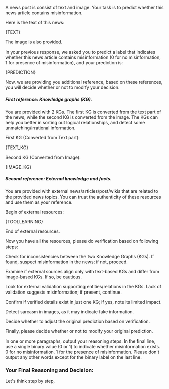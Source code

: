 A news post is consist of text and image. Your task is to predict whether this news article contains misinformation.

Here is the text of this news:

{TEXT}

The image is also provided.

In your previous response, we asked you to predict a label that indicates whether this news article contains misinformation (0 for no misinformation, 1 for presence of misinformation), and your prediction is:

{PREDICTION}

Now, we are providing you additional reference, based on these references, you will decide whether or not to modify your decision.

##### First reference: Knowledge graphs (KG).

You are provided with 2 KGs. The first KG is converted from the text part of the news, while the second KG is converted from the image. The KGs can help you better in sorting out logical relationships, and detect some unmatching/irrational information.

First KG (Converted from Text part):

{TEXT_KG}

Second KG (Converted from Image):

{IMAGE_KG}

##### Second reference: External knowledge and facts.

You are provided with external news/articles/post/wikis that are related to the provided news topics. You can trust the authenticity of these resources and use them as your reference.

Begin of external resources:

{TOOLLEARNING}

End of external resources.

Now you have all the resources, please do verification based on following steps:

Check for inconsistencies between the two Knowledge Graphs (KGs). If found, suspect misinformation in the news; if not, proceed.

Examine if external sources align only with text-based KGs and differ from image-based KGs. If so, be cautious.

Look for external validation supporting entities/relations in the KGs. Lack of validation suggests misinformation; if present, continue.

Confirm if verified details exist in just one KG; if yes, note its limited impact.

Detect sarcasm in images, as it may indicate fake information.

Decide whether to adjust the original prediction based on verification.

Finally, please decide whether or not to modify your original prediction.

In one or more paragraphs, output your reasoning steps. In the final line, use a single binary value (0 or 1) to indicate whether misinformation exists. 0 for no misinformation. 1 for the presence of misinformation. Please don't output any other words except for the binary label on the last line.


### Your Final Reasoning and Decision:
Let's think step by step,

